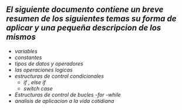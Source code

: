 ## ***El siguiente documento contiene un breve resumen de los siguientes temas su forma de aplicar y una pequeña descripcion de los mismos***

- _variables_ 
- _constantes_
- _tipos de datos y operadores_
- _las operaciones  logicas_
- _estructuras de control condicionales_
    - _if , else if_
    - _switch case_
- _Estructuras de control de bucles_
    -_for_
    -_while_
- _analisis de aplicacion a la vida cotidiana_ 
